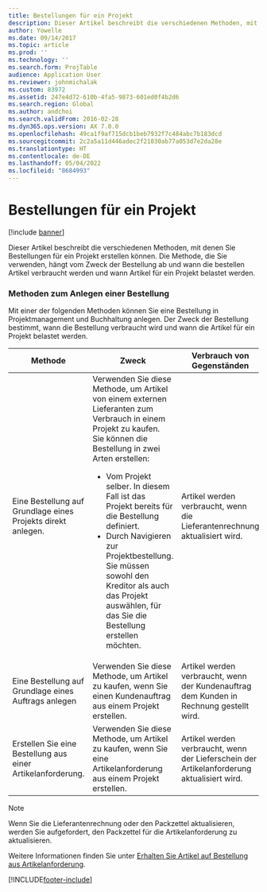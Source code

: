 ```yaml
---
title: Bestellungen für ein Projekt
description: Dieser Artikel beschreibt die verschiedenen Methoden, mit denen Sie Bestellungen für ein Projekt erstellen können. Die Methode, die Sie verwenden, hängt vom Zweck der Bestellung ab und wann die bestellen Artikel verbraucht werden und wann Artikel für ein Projekt belastet werden.
author: Yowelle
ms.date: 09/14/2017
ms.topic: article
ms.prod: ''
ms.technology: ''
ms.search.form: ProjTable
audience: Application User
ms.reviewer: johnmichalak
ms.custom: 83972
ms.assetid: 247e4d72-610b-4fa5-9873-601ed0f4b2d6
ms.search.region: Global
ms.author: andchoi
ms.search.validFrom: 2016-02-28
ms.dyn365.ops.version: AX 7.0.0
ms.openlocfilehash: 49ca1f9af715dcb1beb7932f7c484abc7b183dcd
ms.sourcegitcommit: 2c2a5a11d446adec2f21030ab77a053d7e2da28e
ms.translationtype: HT
ms.contentlocale: de-DE
ms.lasthandoff: 05/04/2022
ms.locfileid: "8684993"
---
```

# <a name="purchase-orders-for-a-project"></a>Bestellungen für ein Projekt

[!include [banner](../includes/banner.md)]

Dieser Artikel beschreibt die verschiedenen Methoden, mit denen Sie Bestellungen für ein Projekt erstellen können. Die Methode, die Sie verwenden, hängt vom Zweck der Bestellung ab und wann die bestellen Artikel verbraucht werden und wann Artikel für ein Projekt belastet werden.

### <a name="methods-for-creating-a-purchase-order"></a>Methoden zum Anlegen einer Bestellung

Mit einer der folgenden Methoden können Sie eine Bestellung in Projektmanagement und Buchhaltung anlegen. Der Zweck der Bestellung bestimmt, wann die Bestellung verbraucht wird und wann die Artikel für ein Projekt belastet werden.

<table>
<colgroup>
<col width="33%" />
<col width="33%" />
<col width="33%" />
</colgroup>
<thead>
<tr class="header">
<th>Methode</th>
<th>Zweck</th>
<th>Verbrauch von Gegenständen</th>
</tr>
</thead>
<tbody>
<tr class="odd">
<td>Eine Bestellung auf Grundlage eines Projekts direkt anlegen.</td>
<td>Verwenden Sie diese Methode, um Artikel von einem externen Lieferanten zum Verbrauch in einem Projekt zu kaufen. Sie können die Bestellung in zwei Arten erstellen:
<ul>
<li>Vom Projekt selber. In diesem Fall ist das Projekt bereits für die Bestellung definiert.</li>
<li>Durch Navigieren zur Projektbestellung. Sie müssen sowohl den Kreditor als auch das Projekt auswählen, für das Sie die Bestellung erstellen möchten.</li>
</ul></td>
<td>Artikel werden verbraucht, wenn die Lieferantenrechnung aktualisiert wird.</td>
</tr>
<tr class="even">
<td>Eine Bestellung auf Grundlage eines Auftrags anlegen</td>
<td>Verwenden Sie diese Methode, um Artikel zu kaufen, wenn Sie einen Kundenauftrag aus einem Projekt erstellen.</td>
<td>Artikel werden verbraucht, wenn der Kundenauftrag dem Kunden in Rechnung gestellt wird.</td>
</tr>
<tr class="odd">
<td>Erstellen Sie eine Bestellung aus einer Artikelanforderung.</td>
<td>Verwenden Sie diese Methode, um Artikel zu kaufen, wenn Sie eine Artikelanforderung aus einem Projekt erstellen.</td>
<td>Artikel werden verbraucht, wenn der Lieferschein der Artikelanforderung aktualisiert wird.</td>
</tr>
</tbody>
</table>

> [!NOTE] 
> Wenn Sie die Lieferantenrechnung oder den Packzettel aktualisieren, werden Sie aufgefordert, den Packzettel für die Artikelanforderung zu aktualisieren.

Weitere Informationen finden Sie unter [Erhalten Sie Artikel auf Bestellung aus Artikelanforderung](tasks/receive-items-purchase-order-item-requirement.md).



[!INCLUDE[footer-include](../includes/footer-banner.md)]